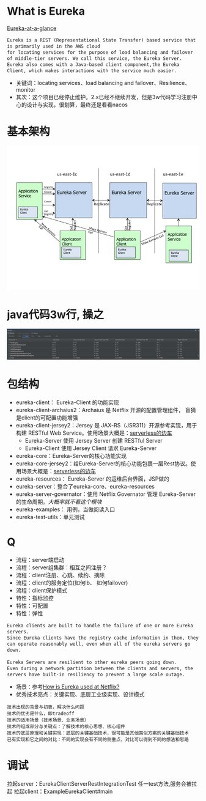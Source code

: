 # What is Eureka
[Eureka-at-a-glance](https://github.com/Netflix/eureka/wiki/Eureka-at-a-glance)
```text
Eureka is a REST (Representational State Transfer) based service that is primarily used in the AWS cloud 
for locating services for the purpose of load balancing and failover of middle-tier servers. We call this service, the Eureka Server. 
Eureka also comes with a Java-based client component,the Eureka Client, which makes interactions with the service much easier. 
```
- 关键词：locating services、load balancing and failover、Resilience、monitor
- 其次：这个项目已经停止维护。2.x已经不继续开发，但是3w代码学习注册中心的设计与实现，很划算，最终还是看看nacos

# 基本架构
![High level architecture](pic/1eureka_architecture.png)

# java代码3w行, 操之
![sss](pic/1代码统计.png)

# 包结构
- eureka-client： Eureka-Client 的功能实现
- eureka-client-archaius2：Archaius 是 Netflix 开源的配置管理组件， 盲猜是client的可配置功能增强
- eureka-client-jersey2：Jersey 是 JAX-RS（JSR311）开源参考实现，用于构建 RESTful Web Service。使用场景大概是：[serverless的边车](https://github.com/Netflix/eureka/wiki/Eureka-at-a-glance#non-java-services-and-clients)
    - Eureka-Server 使用 Jersey Server 创建 RESTful Server
    - Eureka-Client 使用 Jersey Client 请求 Eureka-Server
- eureka-core：Eureka-Server的核心功能实现
- eureka-core-jersey2：给Eureka-Server的核心功能包裹一层Rest协议。使用场景大概是：[serverless的边车](https://github.com/Netflix/eureka/wiki/Eureka-at-a-glance#non-java-services-and-clients)
- eureka-resources： Eureka-Server 的运维后台界面，JSP做的
- eureka-server：整合了eureka-core、eureka-resources
- eureka-server-governator：使用 Netflix Governator 管理 Eureka-Server 的生命周期。*大概率就不看这个模块*
- eureka-examples： 用例，当做阅读入口
- eureka-test-utils：单元测试


# Q
- 流程：server端启动
- 流程：server组集群：相互之间注册？
- 流程：client注册、心跳、续约、摘除
- 流程：client的服务定位(如何lb、 如何failover)
- 流程：client保护模式
- 特性：指标监控
- 特性：可配置
- 特性：弹性
```text
Eureka clients are built to handle the failure of one or more Eureka servers. 
Since Eureka clients have the registry cache information in them, they can operate reasonably well, even when all of the eureka servers go down.

Eureka Servers are resilient to other eureka peers going down. 
Even during a network partition between the clients and servers, the servers have built-in resiliency to prevent a large scale outage.
```
- 场景：参考[How is Eureka used at Netflix?](https://github.com/Netflix/eureka/wiki/Eureka-at-a-glance#how-is-eureka-used-at-netflix)
- 优秀技术亮点：关键实现、底层工业级实现、设计模式
```text
技术出现的背景与初衷，解决什么问题
技术的优劣是什么，即tradeoff
技术的适用场景（技术场景、业务场景）
技术的组成部分与关键点：了解技术的核心思想、核心组件
技术的底层原理和关键实现：底层的关键基础技术，很可能是其他类似方案的关键基础技术
已有实现和它之间的对比：不同的实现会有不同的侧重点，对比可以得到不同的想法和思路
```


# 调试
拉起server：EurekaClientServerRestIntegrationTest 任一test方法,服务会被拉起
拉起client：ExampleEurekaClient#main